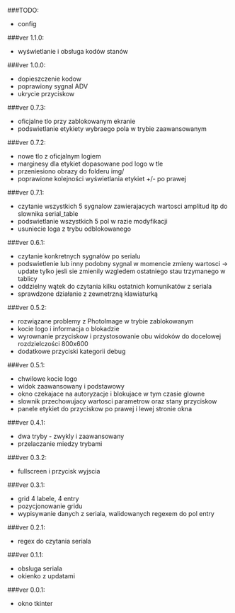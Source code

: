 ###TODO:
- config

###ver 1.1.0:
- wyświetlanie i obsługa kodów stanów

###ver 1.0.0:
- dopieszczenie kodow
- poprawiony sygnal ADV
- ukrycie przyciskow

###ver 0.7.3:
- oficjalne tlo przy zablokowanym ekranie
- podswietlanie etykiety wybraego pola w trybie zaawansowanym

###ver 0.7.2:
- nowe tlo z oficjalnym logiem
- marginesy dla etykiet dopasowane pod logo w tle
- przeniesiono obrazy do folderu img/
- poprawione kolejności wyświetlania etykiet +/- po prawej

###ver 0.7.1:
- czytanie wszystkich 5 sygnalow zawierajacych wartosci amplitud itp do slownika serial_table
- podswietlanie wszystkich 5 pol w razie modyfikacji
- usuniecie loga z trybu odblokowanego

###ver 0.6.1:
- czytanie konkretnych sygnałów po serialu
- podswietlenie lub inny podobny sygnal w momencie zmieny wartosci -> update tylko jesli sie zmienily wzgledem ostatniego stau trzymanego w tablicy
- oddzielny wątek do czytania kilku ostatnich komunikatów z seriala
- sprawdzone działanie z zewnetrzną klawiaturką

###ver 0.5.2:
- rozwiązane problemy z PhotoImage w trybie zablokowanym
- kocie logo i informacja o blokadzie
- wyrownanie przyciskow i przystosowanie obu widoków do docelowej
rozdzielczości 800x600
- dodatkowe przyciski kategorii debug

###ver 0.5.1:
- chwilowe kocie logo
- widok zaawansowany i podstawowy
- okno czekajace na autoryzacje i blokujace w tym czasie glowne
- slownik przechowujacy wartosci parametrow oraz stany przyciskow
- panele etykiet do przyciskow po prawej i lewej stronie okna

###ver 0.4.1:
- dwa tryby - zwykly i zaawansowany
- przelaczanie miedzy trybami

###ver 0.3.2:
- fullscreen i przycisk wyjscia

###ver 0.3.1:
- grid 4 labele, 4 entry
- pozycjonowanie gridu
- wypisywanie danych z seriala, walidowanych regexem do pol entry

###ver 0.2.1:
- regex do czytania seriala

###ver 0.1.1:
- obsluga seriala
- okienko z updatami

###ver 0.0.1:
- okno tkinter
